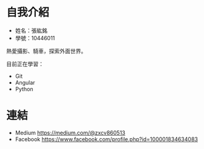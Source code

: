 ﻿# 自我介紹
+ 姓名：張紘銘
+ 學號：10446011

熱愛攝影、騎車，探索外面世界。

目前正在學習：
- Git
- Angular
- Python
# 連結
- Medium https://medium.com/@zxcv860513
- Facebook https://www.facebook.com/profile.php?id=100001834634083